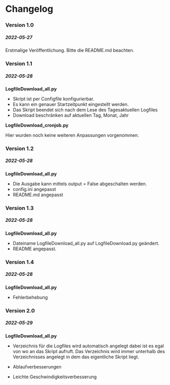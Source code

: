 # Changelog

### Version 1.0
##### 2022-05-27

Erstmalige Veröffentlichung. Bitte die README.md beachten.

### Version 1.1
##### 2022-05-28 

**LogfileDownload_all.py**

* Skript ist per Configfile konfigurierbar.
* Es kann ein genauer Startzeitpunkt eingestellt werden.
* Das Skript beendet sich nach dem Lese des Tagesaktuellen Logfiles
* Download beschränken auf aktuellen Tag, Monat, Jahr

**LogfileDownload_cronjob.py**

Hier wurden noch keine weiteren Anpassungen vorgenommen. 

### Version 1.2
##### 2022-05-28 

**LogfileDownload_all.py**

* Die Ausgabe kann mittels output = False abgeschalten werden.
* config.ini angepasst
* README.md angepasst

### Version 1.3
##### 2022-05-28 

**LogfileDownload_all.py**

* Dateiname LogfileDownload_all.py auf LogfileDownload.py geändert.
* README angepasst.

### Version 1.4
##### 2022-05-28 

**LogfileDownload_all.py**

* Fehlerbehebung

### Version 2.0
##### 2022-05-29 

**LogfileDownload_all.py**

* Verzeichnis für die Logfiles wird automatisch angelegt dabei
  ist es egal von wo an das Skript aufruft. Das Verzeichnis wird immer
  unterhalb des Verzeichnisses angelegt in dem das eigentliche Skript liegt.

* Ablaufverbesserungen
* Leichte Geschwindigkeitsverbesserung
